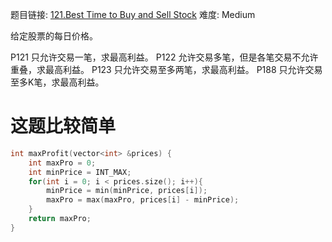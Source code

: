 题目链接: [121.Best Time to Buy and Sell Stock][1]
难度: Medium

给定股票的每日价格。

P121 只允许交易一笔，求最高利益。
P122 允许交易多笔，但是各笔交易不允许重叠，求最高利益。
P123 只允许交易至多两笔，求最高利益。
P188 只允许交易至多K笔，求最高利益。

# 这题比较简单

```cpp
int maxProfit(vector<int> &prices) {
    int maxPro = 0;
    int minPrice = INT_MAX;
    for(int i = 0; i < prices.size(); i++){
        minPrice = min(minPrice, prices[i]);
        maxPro = max(maxPro, prices[i] - minPrice);
    }
    return maxPro;
}
```

[1]: https://leetcode.com/problems/best-time-to-buy-and-sell-stock/